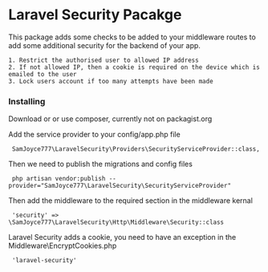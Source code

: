 # Laravel Security Pacakge

This package adds some checks to be added to your middleware routes to add some additional security for the backend of your app.

    1. Restrict the authorised user to allowed IP address
    2. If not allowed IP, then a cookie is required on the device which is emailed to the user
    3. Lock users account if too many attempts have been made

### Installing

Download or or use composer, currently not on packagist.org

Add the service provider to your config/app.php file
```
 SamJoyce777\LaravelSecurity\Providers\SecurityServiceProvider::class,
```

Then we need to publish the migrations and config files
```
 php artisan vendor:publish --provider="SamJoyce777\LaravelSecurity\SecurityServiceProvider"
```

Then add the middleware to the required section in the middleware kernal
```
 'security' => \SamJoyce777\LaravelSecurity\Http\Middleware\Security::class
```

Laravel Security adds a cookie, you need to have an exception in the Middleware\EncryptCookies.php
```
 'laravel-security'
```



